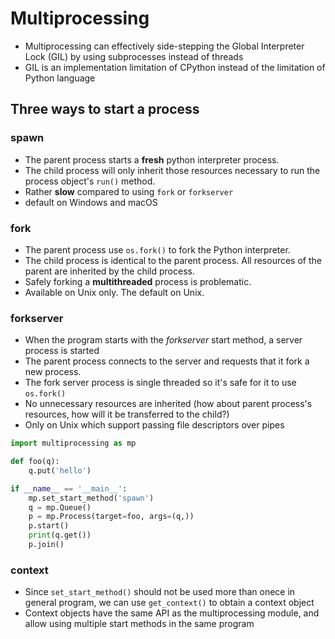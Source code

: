 # Multiprocessing

* Multiprocessing can effectively side-stepping the Global Interpreter Lock (GIL) by using subprocesses instead of threads
* GIL is an implementation limitation of CPython instead of the limitation of Python language

## Three ways to start a process
### spawn
* The parent process starts a **fresh** python interpreter process.
* The child process will only inherit those resources necessary to run the process object's `run()` method.
* Rather **slow** compared to using `fork` or `forkserver`
* default on Windows and macOS

### fork
* The parent process use `os.fork()` to fork the Python interpreter.
* The child process is identical to the parent process. All resources of the parent are inherited by the child process.
* Safely forking a **multithreaded** process is problematic.
* Available on Unix only. The default on Unix.

### forkserver
* When the program starts with the *forkserver* start method, a server process is started
* The parent process connects to the server and requests that it fork a new process.
* The fork server process is single threaded so it's safe for it to use `os.fork()`
* No unnecessary resources are inherited (how about parent process's resources, how will it be transferred to the child?)
* Only on Unix which support passing file descriptors over pipes

```python
import multiprocessing as mp

def foo(q):
    q.put('hello')

if __name__ == '__main__':
    mp.set_start_method('spawn')
    q = mp.Queue()
    p = mp.Process(target=foo, args=(q,))
    p.start()
    print(q.get())
    p.join()
```

### context
* Since `set_start_method()` should not be used more than onece in general program, we can use `get_context()` to obtain a context object
* Context objects have the same API as the multiprocessing module, and allow using multiple start methods in the same program

